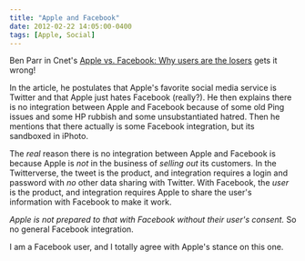 ```yaml
---
title: "Apple and Facebook"
date: 2012-02-22 14:05:00-0400
tags: [Apple, Social]
---
```


Ben Parr in Cnet's [Apple vs. Facebook: Why users are the losers](http://news.cnet.com/8301-33617_3-57381092-276/apple-vs-facebook-why-users-are-the-losers/) gets it wrong!

In the article, he postulates that Apple's favorite social media service is Twitter and that Apple just hates Facebook (really?). He then explains there is no integration between Apple and Facebook because of some old Ping issues and some HP rubbish and some unsubstantiated hatred. Then he mentions that there actually is some Facebook integration, but its sandboxed in iPhoto.

The *real* reason there is no integration between Apple and Facebook is because Apple is *not* in the business of *selling out* its customers. In the Twitterverse, the tweet is the product, and integration requires a login and password with *no* other data sharing with Twitter. With Facebook, the *user* is the product, and integration requires Apple to share the user's information with Facebook to make it work. 

*Apple is not prepared to that with Facebook without their user's consent.* So no general Facebook integration.

I am a Facebook user, and I totally agree with Apple's stance on this one.
